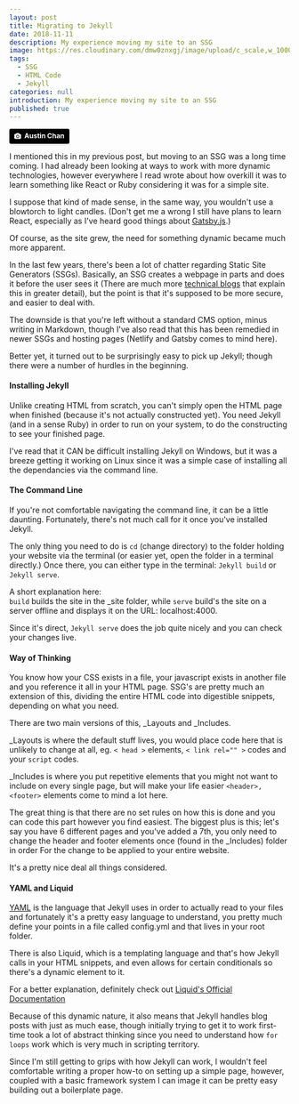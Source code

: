 ```yaml
---
layout: post
title: Migrating to Jekyll
date: 2018-11-11
description: My experience moving my site to an SSG
image: https://res.cloudinary.com/dmw0znxgj/image/upload/c_scale,w_1000/v1541954989/signs.jpg
tags:
  - SSG
  - HTML Code
  - Jekyll
categories: null
introduction: My experience moving my site to an SSG
published: true
---
```

<a style="background-color:black;color:white;text-decoration:none;padding:4px 6px;font-family:-apple-system, BlinkMacSystemFont, &quot;San Francisco&quot;, &quot;Helvetica Neue&quot;, Helvetica, Ubuntu, Roboto, Noto, &quot;Segoe UI&quot;, Arial, sans-serif;font-size:12px;font-weight:bold;line-height:1.2;display:inline-block;border-radius:3px" href="https://unsplash.com/@austinchan?utm_medium=referral&amp;utm_campaign=photographer-credit&amp;utm_content=creditBadge" target="_blank" rel="noopener noreferrer" title="Download free do whatever you want high-resolution photos from Austin Chan"><span style="display:inline-block;padding:2px 3px"><svg xmlns="http://www.w3.org/2000/svg" style="height:12px;width:auto;position:relative;vertical-align:middle;top:-1px;fill:white" viewBox="0 0 32 32"><title>unsplash-logo</title><path d="M20.8 18.1c0 2.7-2.2 4.8-4.8 4.8s-4.8-2.1-4.8-4.8c0-2.7 2.2-4.8 4.8-4.8 2.7.1 4.8 2.2 4.8 4.8zm11.2-7.4v14.9c0 2.3-1.9 4.3-4.3 4.3h-23.4c-2.4 0-4.3-1.9-4.3-4.3v-15c0-2.3 1.9-4.3 4.3-4.3h3.7l.8-2.3c.4-1.1 1.7-2 2.9-2h8.6c1.2 0 2.5.9 2.9 2l.8 2.4h3.7c2.4 0 4.3 1.9 4.3 4.3zm-8.6 7.5c0-4.1-3.3-7.5-7.5-7.5-4.1 0-7.5 3.4-7.5 7.5s3.3 7.5 7.5 7.5c4.2-.1 7.5-3.4 7.5-7.5z"></path></svg></span><span style="display:inline-block;padding:2px 3px">Austin Chan</span></a>

I mentioned this in my previous post, but moving to an SSG was a long time coming. 
I had already been looking at ways to work with more dynamic technologies, however everywhere I read wrote about how overkill it was to learn something like React or Ruby considering it was for a simple site. 

I suppose that kind of made sense, in the same way, you wouldn't use a blowtorch to light candles. (Don't get me a wrong I still have plans to learn React, especially as I've heard good things about <a href="https://www.gatsbyjs.com/">Gatsby.js</a>.)

Of course, as the site grew, the need for something dynamic became much more apparent. 

In the last few years, there's been a lot of chatter regarding Static Site Generators (SSGs). Basically, an SSG creates a webpage in parts and does it before the user sees it (There are much more <a href="https://css-tricks.com/building-a-jekyll-site-part-1-of-3/">technical blogs</a> that explain this in greater detail), but the point is that it's supposed to be more secure, and easier to deal with. 

The downside is that you're left without a standard CMS option, minus writing in Markdown, though I've also read that this has been remedied in newer SSGs and hosting pages (Netlify and Gatsby comes to mind here).

Better yet, it turned out to be surprisingly easy to pick up Jekyll; though there were a number of hurdles in the beginning. 

#### Installing Jekyll
Unlike creating HTML from scratch, you can't simply open the HTML page when finished (because it's not actually constructed yet). You need Jekyll (and in a sense Ruby) in order to run on your system, to do the constructing to see your finished page. 

I've read that it CAN be difficult installing Jekyll on Windows, but it was a breeze getting it working on Linux since it was a simple case of installing all the dependancies via the command line.

#### The Command Line
If you're not comfortable navigating the command line, it can be a little daunting. 
Fortunately, there's not much call for it once you've installed Jekyll. 

The only thing you need to do is `cd` (change directory) to the folder holding your website via the terminal (or easier yet, open the folder in a terminal directly.) Once there, you can either type in the terminal: `Jekyll build` or `Jekyll serve`.

A short explanation here:<br>
`build` builds the site in the \_site folder, while `serve` build's the site on a server offline and displays it on the URL: localhost:4000. 

Since it's direct, `Jekyll serve` does the job quite nicely and you can check your changes live.

#### Way of Thinking
You know how your CSS exists in a file, your javascript exists in another file and you reference it all in your HTML page. SSG's are pretty much an extension of this, dividing the entire HTML code into digestible snippets, depending on what you need. 

There are two main versions of this, \_Layouts and \_Includes.

\_Layouts is where the default stuff lives, you would place code here that is unlikely to change at all, eg. `< head >` elements, `< link rel="" >` codes and your `script` codes.

\_Includes is where you put repetitive elements that you might not want to include on every single page, but will make your life easier `<header>, <footer>` elements come to mind a lot here.

The great thing is that there are no set rules on how this is done and you can code this part however you find easiest. The biggest plus is this; let's say you have 6 different pages and you've added a 7th, you only need to change the header and footer elements once (found in the \_Includes) folder in order For the change to be applied to your entire website.

It's a pretty nice deal all things considered.

#### YAML and Liquid
<a href="http://yaml.org/">YAML</a> is the language that Jekyll uses in order to actually read to your files and fortunately it's a pretty easy language to understand, you pretty much define your points in a file called config.yml and that lives in your root folder. 

There is also Liquid, which is a templating language and that's how Jekyll calls in your HTML snippets, and even allows for certain conditionals so there's a dynamic element to it.

For a better explanation, definitely check out <a href="https://shopify.github.io/liquid/basics/introduction">Liquid's Official Documentation</a>

Because of this dynamic nature, it also means that Jekyll handles blog posts with just as much ease, though initially trying to get it to work first-time took a lot of abstract thinking since you need to understand how `for loops` work which is very much in scripting territory.


Since I'm still getting to grips with how Jekyll can work, I wouldn't feel comfortable writing a proper how-to on setting up a simple page, however, coupled with a basic framework system I can image it can be pretty easy building out a boilerplate page.
